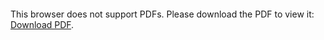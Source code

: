 
<object data="https://github.com/MikeCamp1998/Machine-Learning/blob/main/Clustering_Research/Clustering%20Research.pdf" type="application/pdf" width="700px" height="700px">
    <embed src="https://github.com/MikeCamp1998/Machine-Learning/blob/main/Clustering_Research/Clustering%20Research.pdf">
        <p>This browser does not support PDFs. Please download the PDF to view it: <a href="https://github.com/MikeCamp1998/Machine-Learning/blob/main/Clustering_Research/Clustering%20Research.pdf">Download PDF</a>.</p>
    </embed>
</object>
